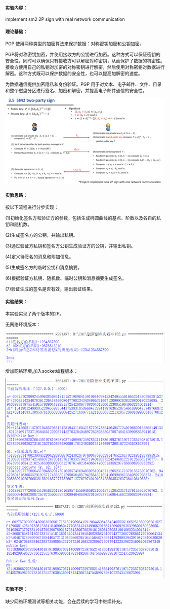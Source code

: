 #### 实验内容：
implement sm2 2P sign with real network communication
#### 理论基础：
PGP 使用两种类型的加密算法来保护数据：对称密钥加密和公钥加密。

PGP将对称密钥加密，并使用接收方的公钥进行加密。这种方式可以保证密钥的安全性，同时可以确保只有接收方可以解密对称密钥，从而保护了数据的机密性。接收方使用自己的私钥对加密的对称密钥进行解密，然后使用对称密钥对数据进行解密。这种方式既可以保护数据的安全性，也可以提高加解密的速度。

为数据通信提供加密隐私和身份验证。PGP 用于对文本、电子邮件、文件、目录和整个磁盘分区进行签名、加密和解密，并提高电子邮件通信的安全性。

![img](https://github.com/Azzzting/homework-group-48/blob/main/Project15/img/1.png)
#### 实验思路：
按以下流程进行分步实现：

(1)初始化签名方和验证方的参数，包括生成椭圆曲线的基点、阶数以及各自的私钥和随机数。

(2)生成签名方的公钥，并输出私钥。

(3)通过验证方私钥和签名方公钥生成验证方的公钥，并输出私钥。

(4)定义待签名的消息和附加信息。

(5)生成签名方的临时公钥和消息摘要。

(6)根据验证方私钥、随机数、临时公钥和消息摘要生成签名。

(7)验证生成的签名是否有效，输出验证结果。
#### 实验结果：
本实验实现了两个版本的2P。

无网络环境版本：

![img](https://github.com/Azzzting/homework-group-48/blob/main/Project15/img/2.png)

增加网络环境,加入socket编程版本：

![img](https://github.com/Azzzting/homework-group-48/blob/main/Project15/img/3.png)
![img](https://github.com/Azzzting/homework-group-48/blob/main/Project15/img/4.png)
#### 实验不足：
缺少网络环境测试等相关功能，会在后续的学习中继续补充。

